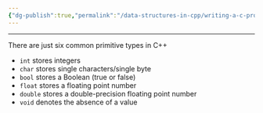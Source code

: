 ```yaml
---
{"dg-publish":true,"permalink":"/data-structures-in-cpp/writing-a-c-program/primitive-type/","noteIcon":"1"}
---
```


---
There are just six common primitive types in C++

- `int` stores integers
- `char` stores single characters/single byte
- `bool` stores a Boolean (true or false)
- `float` stores a floating point number
- `double` stores a double-precision floating point number
- `void` denotes the absence of a value